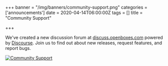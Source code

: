 +++
banner = "/img/banners/community-support.png"
categories = ['announcements']
date = 2020-04-14T06:00:00Z
tags = []
title = "Community Support"

+++

We've created a new discussion forum at [discuss.openboxes.com](https://openboxes.com/community)
powered by [Discourse](https://www.discourse.org/). Join us to find out about new releases, 
request features, and report bugs.


<!--more-->


<a href="/img/banners/community-support.png" target="_blank">
    <img src="/img/banners/community-support.png" alt="Community Support" class="img-responsive" />
</a>

